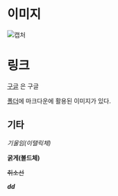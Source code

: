 # 이미지



![캡처](C:/Users/hakdj/OneDrive/%EB%B0%94%ED%83%95%20%ED%99%94%EB%A9%B4/%EC%BA%A1%EC%B2%98.JPG)



# 링크 

[구글](.www.google.com) 은 구글

[폴더](./md-images)에 마크다운에 활용된 이미지가 있다.



## 기타

*기울임(이탤릭체)*

**굵게(볼드체)**

~~취소선~~

___dd___















